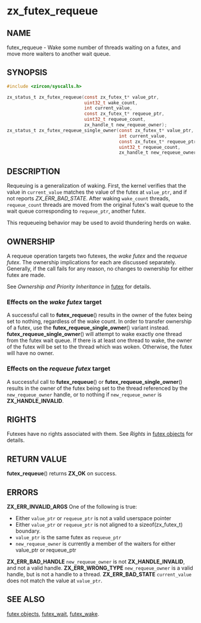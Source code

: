 # zx_futex_requeue

## NAME

futex_requeue - Wake some number of threads waiting on a futex, and
move more waiters to another wait queue.

## SYNOPSIS

```C
#include <zircon/syscalls.h>

zx_status_t zx_futex_requeue(const zx_futex_t* value_ptr,
                             uint32_t wake_count,
                             int current_value,
                             const zx_futex_t* requeue_ptr,
                             uint32_t requeue_count,
                             zx_handle_t new_requeue_owner);
zx_status_t zx_futex_requeue_single_owner(const zx_futex_t* value_ptr,
                                          int current_value,
                                          const zx_futex_t* requeue_ptr,
                                          uint32_t requeue_count,
                                          zx_handle_t new_requeue_owner);
```

## DESCRIPTION

Requeuing is a generalization of waking. First, the kernel verifies
that the value in `current_value` matches the value of the futex at
`value_ptr`, and if not reports *ZX_ERR_BAD_STATE*. After waking `wake_count`
threads, `requeue_count` threads are moved from the original futex's
wait queue to the wait queue corresponding to `requeue_ptr`, another
futex.

This requeueing behavior may be used to avoid thundering herds on wake.

## OWNERSHIP

A requeue operation targets two futexes, the _wake futex_ and the _requeue
futex_.  The ownership implications for each are discussed separately.
Generally, if the call fails for any reason, no changes to ownership for either
futex are made.

See *Ownership and Priority Inheritance* in [futex](../objects/futex.md) for
details.

### Effects on the _wake futex_ target

A successful call to **futex_requeue**() results in the owner of the futex being
set to nothing, regardless of the wake count.  In order to transfer ownership of
a futex, use the **futex_requeue_single_owner**() variant instead.
**futex_requeue_single_owner**() will attempt to wake exactly one thread from the
futex wait queue.  If there is at least one thread to wake, the owner of the futex will be
set to the thread which was woken.  Otherwise, the futex
will have no owner.

### Effects on the _requeue futex_ target

A successful call to **futex_requeue**() or **futex_requeue_single_owner**()
results in the owner of the futex being set to the thread referenced by the
`new_requeue_owner` handle, or to nothing if `new_requeue_owner` is
**ZX_HANDLE_INVALID**.

## RIGHTS

Futexes have no rights associated with them.  See *Rights* in [futex
objects](../objects/futex.md) for details.

## RETURN VALUE

**futex_requeue**() returns **ZX_OK** on success.

## ERRORS

**ZX_ERR_INVALID_ARGS**  One of the following is true:
+ Either `value_ptr` or `requeue_ptr` is not a valid userspace pointer
+ Either `value_ptr` or `requeue_ptr` is not aligned to a sizeof(zx_futex_t) boundary.
+ `value_ptr` is the same futex as `requeue_ptr`
+ `new_requeue_owner` is currently a member of the waiters for either value_ptr or requeue_ptr

**ZX_ERR_BAD_HANDLE**  `new_requeue_owner` is not **ZX_HANDLE_INVALID**, and not a valid handle.
**ZX_ERR_WRONG_TYPE**  `new_requeue_owner` is a valid handle, but is not a handle to a thread.
**ZX_ERR_BAD_STATE**  `current_value` does not match the value at `value_ptr`.

## SEE ALSO

[futex objects](../objects/futex.md),
[futex_wait](futex_wait.md),
[futex_wake](futex_wake.md).
